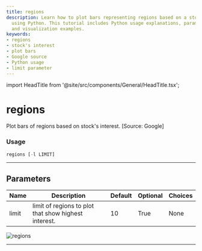 ```yaml
---
title: regions
description: Learn how to plot bars representing regions based on a stock's interest
  using Python. This tutorial includes Python usage explanations, parameters details,
  and visualization examples.
keywords:
- regions
- stock's interest
- plot bars
- Google source
- Python usage
- limit parameter
---
```


import HeadTitle from '@site/src/components/General/HeadTitle.tsx';

<HeadTitle title="regions - Ba - Stocks - Reference | OpenBB Terminal Docs" />

# regions

Plot bars of regions based on stock's interest. [Source: Google]

### Usage

```python
regions [-l LIMIT]
```

---

## Parameters

| Name | Description | Default | Optional | Choices |
| ---- | ----------- | ------- | -------- | ------- |
| limit | limit of regions to plot that show highest interest. | 10 | True | None |

![regions](https://user-images.githubusercontent.com/46355364/154300386-f6b1924c-8f73-44c5-bbae-52ef33d88061.png)

---
